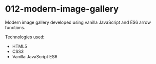# 012-modern-image-gallery
Modern image gallery developed using vanilla JavaScript and ES6 arrow functions.

Technologies used:
- HTML5
- CSS3
- Vanilla JavaScript ES6
